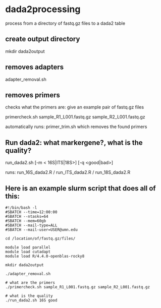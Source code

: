 # dada2processing
 process from a directory of fastq.gz files to a dada2 table
 
 ## create output directory
 mkdir dada2output
 
 ## removes adapters
 adapter_removal.sh
 
 ## removes primers
 checks what the primers are: give an example pair of fastq.gz files
 
 primercheck.sh sample_R1_L001.fastq.gz sample_R2_L001.fastq.gz
 
 automatically runs: primer_trim.sh which removes the found primers
 	
 ## Run dada2: what markergene?, what is the quality?
 run_dada2.sh [-m < 16S|ITS|18S>] [-q <good|bad>]
 
 runs: run_16S_dada2.R / run_ITS_dada2.R / run_18S_dada2.R

## Here is an example slurm script that does all of this:

```
#!/bin/bash -l        
#SBATCH --time=12:00:00
#SBATCH --ntasks=64
#SBATCH --mem=60gb
#SBATCH --mail-type=ALL  
#SBATCH --mail-user=USER@umn.edu

cd /location/of/fastq.gz/files/

module load parallel
module load cutadapt
module load R/4.4.0-openblas-rocky8

mkdir dada2output

./adapter_removal.sh

# what are the primers
./primercheck.sh sample_R1_L001.fastq.gz sample_R2_L001.fastq.gz

# what is the quality
./run_dada2.sh 16S good
```